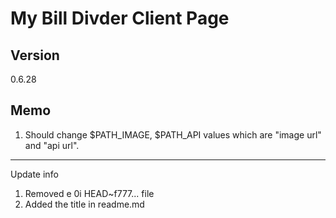 # My Bill Divder Client Page

## Version
0.6.28

## Memo

1. Should change $PATH_IMAGE, $PATH_API values which are "image url" and "api url".
---
Update info
1. Removed e 0i HEAD~f777... file
2. Added the title in readme.md

